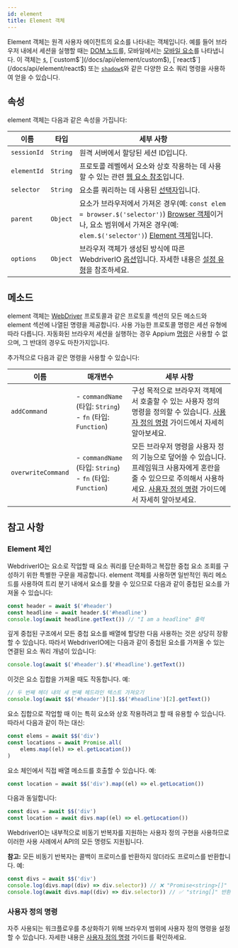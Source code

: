 ```yaml
---
id: element
title: Element 객체
---
```


Element 객체는 원격 사용자 에이전트의 요소를 나타내는 객체입니다. 예를 들어 브라우저 내에서 세션을 실행할 때는 [DOM 노드](https://developer.mozilla.org/en-US/docs/Web/API/Element)를, 모바일에서는 [모바일 요소](https://developer.apple.com/documentation/swift/sequence/element)를 나타냅니다. 이 객체는 [`$`](/docs/api/element/$), [`custom$`](/docs/api/element/custom$), [`react$`](/docs/api/element/react$) 또는 [`shadow$`](/docs/api/element/shadow$)와 같은 다양한 요소 쿼리 명령을 사용하여 얻을 수 있습니다.

## 속성

element 객체는 다음과 같은 속성을 가집니다:

| 이름 | 타입 | 세부 사항 |
| ---- | ---- | ------- |
| `sessionId` | `String` | 원격 서버에서 할당된 세션 ID입니다. |
| `elementId` | `String` | 프로토콜 레벨에서 요소와 상호 작용하는 데 사용할 수 있는 관련 [웹 요소 참조](https://w3c.github.io/webdriver/#elements)입니다. |
| `selector` | `String` | 요소를 쿼리하는 데 사용된 [선택자](/docs/selectors)입니다. |
| `parent` | `Object` | 요소가 브라우저에서 가져온 경우(예: `const elem = browser.$('selector')`) [Browser 객체](/docs/api/browser)이거나, 요소 범위에서 가져온 경우(예: `elem.$('selector')`) [Element 객체](/docs/api/element)입니다. |
| `options` | `Object` | 브라우저 객체가 생성된 방식에 따른 WebdriverIO [옵션](/docs/configuration)입니다. 자세한 내용은 [설정 유형](/docs/setuptypes)을 참조하세요. |

## 메소드
element 객체는 [WebDriver](/docs/api/webdriver) 프로토콜과 같은 프로토콜 섹션의 모든 메소드와 element 섹션에 나열된 명령을 제공합니다. 사용 가능한 프로토콜 명령은 세션 유형에 따라 다릅니다. 자동화된 브라우저 세션을 실행하는 경우 Appium [명령](/docs/api/appium)은 사용할 수 없으며, 그 반대의 경우도 마찬가지입니다.

추가적으로 다음과 같은 명령을 사용할 수 있습니다:

| 이름 | 매개변수 | 세부 사항 |
| ---- | ---------- | ------- |
| `addCommand` | - `commandName` (타입: `String`)<br />- `fn` (타입: `Function`) | 구성 목적으로 브라우저 객체에서 호출할 수 있는 사용자 정의 명령을 정의할 수 있습니다. [사용자 정의 명령](/docs/customcommands) 가이드에서 자세히 알아보세요. |
| `overwriteCommand` | - `commandName` (타입: `String`)<br />- `fn` (타입: `Function`) | 모든 브라우저 명령을 사용자 정의 기능으로 덮어쓸 수 있습니다. 프레임워크 사용자에게 혼란을 줄 수 있으므로 주의해서 사용하세요. [사용자 정의 명령](/docs/customcommands#overwriting-native-commands) 가이드에서 자세히 알아보세요. |

## 참고 사항

### Element 체인

WebdriverIO는 요소로 작업할 때 요소 쿼리를 단순화하고 복잡한 중첩 요소 조회를 구성하기 위한 특별한 구문을 제공합니다. element 객체를 사용하면 일반적인 쿼리 메소드를 사용하여 트리 분기 내에서 요소를 찾을 수 있으므로 다음과 같이 중첩된 요소를 가져올 수 있습니다:

```js
const header = await $('#header')
const headline = await header.$('#headline')
console.log(await headline.getText()) // "I am a headline" 출력
```

깊게 중첩된 구조에서 모든 중첩 요소를 배열에 할당한 다음 사용하는 것은 상당히 장황할 수 있습니다. 따라서 WebdriverIO에는 다음과 같이 중첩된 요소를 가져올 수 있는 연결된 요소 쿼리 개념이 있습니다:

```js
console.log(await $('#header').$('#headline').getText())
```

이것은 요소 집합을 가져올 때도 작동합니다. 예:

```js
// 두 번째 헤더 내의 세 번째 헤드라인 텍스트 가져오기
console.log(await $$('#header')[1].$$('#headline')[2].getText())
```

요소 집합으로 작업할 때 이는 특히 요소와 상호 작용하려고 할 때 유용할 수 있습니다. 따라서 다음과 같이 하는 대신:

```js
const elems = await $$('div')
const locations = await Promise.all(
    elems.map((el) => el.getLocation())
)
```

요소 체인에서 직접 배열 메소드를 호출할 수 있습니다. 예:

```js
const location = await $$('div').map((el) => el.getLocation())
```

다음과 동일합니다:

```js
const divs = await $$('div')
const location = await divs.map((el) => el.getLocation())
```

WebdriverIO는 내부적으로 비동기 반복자를 지원하는 사용자 정의 구현을 사용하므로 이러한 사용 사례에서 API의 모든 명령도 지원됩니다.

__참고:__ 모든 비동기 반복자는 콜백이 프로미스를 반환하지 않더라도 프로미스를 반환합니다. 예:

```ts
const divs = await $$('div')
console.log(divs.map((div) => div.selector)) // ❌ "Promise<string>[]" 반환
console.log(await divs.map((div) => div.selector)) // ✅ "string[]" 반환
```

### 사용자 정의 명령

자주 사용되는 워크플로우를 추상화하기 위해 브라우저 범위에 사용자 정의 명령을 설정할 수 있습니다. 자세한 내용은 [사용자 정의 명령](/docs/customcommands#adding-custom-commands) 가이드를 확인하세요.
